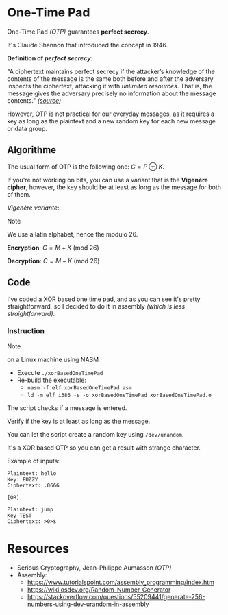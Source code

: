 # One-Time Pad

One-Time Pad *(OTP)* guarantees **perfect secrecy**.

It's Claude Shannon that introduced the concept in 1946.

**Definition of *perfect secrecy***:

"A ciphertext maintains perfect secrecy if the attacker’s knowledge of the contents of the message is the same both before and after the adversary inspects the ciphertext, attacking it with *unlimited resources*. That is, the message gives the adversary precisely no information about the message contents." *([source](https://www.sciencedirect.com/topics/computer-science/perfect-secrecy))*

However, OTP is not practical for our everyday messages, as it requires a key as long as the plaintext and a new random key for each new message or data group.

## Algorithme

The usual form of OTP is the following one: $C = P \oplus K$.

If you're not working on bits, you can use a variant that is the **Vigenère cipher**, however, the key should be at least as long as the message for both of them.

*Vigenère variante*:

> [!NOTE] 
> We use a latin alphabet, hence the modulo 26.

**Encryption**: $C = M + K \text{ (mod } 26)$

**Decryption**: $C = M - K \text{ (mod } 26)$

## Code

I've coded a XOR based one time pad, and as you can see it's pretty straightforward, so I decided to do it in assembly *(which is less straightforward)*.

### Instruction

> [!NOTE] 
> on a Linux machine using NASM

- Execute `./xorBasedOneTimePad`
- Re-build the executable:
    - `nasm -f elf xorBasedOneTimePad.asm`
    - `ld -m elf_i386 -s -o xorBasedOneTimePad xorBasedOneTimePad.o`

The script checks if a message is entered.

Verify if the key is at least as long as the message.

You can let the script create a random key using `/dev/urandom`.

It's a XOR based OTP so you can get a result with strange character.

Example of inputs:
```
Plaintext: hello
Key: FUZZY
Ciphertext: .0666

[OR]

Plaintext: jump
Key TEST
Ciphertext: >0>$
```

# Resources
- Serious Cryptography, Jean-Philippe Aumasson *(OTP)*
- Assembly:
    - https://www.tutorialspoint.com/assembly_programming/index.htm
    - https://wiki.osdev.org/Random_Number_Generator
    - https://stackoverflow.com/questions/55209441/generate-256-numbers-using-dev-urandom-in-assembly